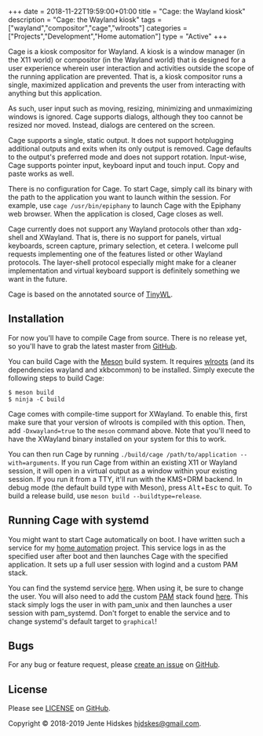 +++
date = 2018-11-22T19:59:00+01:00
title = "Cage: the Wayland kiosk"
description = "Cage: the Wayland kiosk"
tags = ["wayland","compositor","cage","wlroots"]
categories = ["Projects","Development","Home automation"]
type = "Active"
+++

Cage is a kiosk compositor for Wayland. A kiosk is a window manager
(in the X11 world) or compositor (in the Wayland world) that is
designed for a user experience wherein user interaction and activities
outside the scope of the running application are prevented. That is, a
kiosk compositor runs a single, maximized application and prevents the
user from interacting with anything but this application.

As such, user input such as moving, resizing, minimizing and
unmaximizing windows is ignored. Cage supports dialogs, although they
too cannot be resized nor moved. Instead, dialogs are centered on the
screen.

Cage supports a single, static output. It does not support hotplugging
additional outputs and exits when its only output is removed. Cage
defaults to the output's preferred mode and does not support
rotation. Input-wise, Cage supports pointer input, keyboard input and
touch input. Copy and paste works as well.

There is no configuration for Cage. To start Cage, simply call its
binary with the path to the application you want to launch within the
session. For example, use `cage /usr/bin/epiphany` to launch Cage with
the Epiphany web browser. When the application is closed, Cage closes
as well.

Cage currently does not support any Wayland protocols other than
xdg-shell and XWayland. That is, there is no support for panels,
virtual keyboards, screen capture, primary selection, et cetera. I
welcome pull requests implementing one of the features listed or other
Wayland protocols. The layer-shell protocol especially might make for
a cleaner implementation and virtual keyboard support is definitely
something we want in the future.

Cage is based on the annotated source of
[TinyWL](https://gist.github.com/ddevault/ae4d1cdcca97ffeb2c35f0878d75dc17).

## Installation

For now you'll have to compile Cage from source. There is no release
yet, so you'll have to grab the latest master from
[GitHub](https://github.com/Hjdskes/cage).

You can build Cage with the [Meson](https://mesonbuild.com) build
system. It requires [wlroots](https://github.com/swaywm/wlroots) (and
its dependencies wayland and xkbcommon) to be installed. Simply
execute the following steps to build Cage:

```
$ meson build
$ ninja -C build
```

Cage comes with compile-time support for XWayland. To enable this,
first make sure that your version of wlroots is compiled with this
option. Then, add `-Dxwayland=true` to the `meson` command above. Note
that you'll need to have the XWayland binary installed on your system
for this to work.

You can then run Cage by running `./build/cage /path/to/application
--with=arguments`. If you run Cage from within an existing X11 or
Wayland session, it will open in a virtual output as a window within
your existing session. If you run it from a TTY, it'll run with the
KMS+DRM backend. In debug mode (the default build type with Meson),
press <kbd>Alt</kbd>+<kbd>Esc</kbd> to quit. To build a release build,
use `meson build --buildtype=release`.

## Running Cage with systemd

You might want to start Cage automatically on boot. I have written
such a service for my [home automation](/blog/home-automation)
project. This service logs in as the specified user after boot and
then launches Cage with the specified application. It sets up a full
user session with logind and a custom PAM stack.

You can find the systemd service
[here](https://github.com/Hjdskes/buildroot/blob/hjdskes/board/hjdskes/rpi3/rootfs_overlay/etc/systemd/system/cage%40.service). When
using it, be sure to change the user. You will also need to add the
custom [PAM](http://linux-pam.org/) stack found
[here](https://github.com/Hjdskes/buildroot/blob/hjdskes/board/hjdskes/rpi3/rootfs_overlay/etc/pam.d/cage). This
stack simply logs the user in with pam_unix and then launches a user
session with pam_systemd. Don't forget to enable the service and to
change systemd's default target to `graphical`!

## Bugs

For any bug or feature request, please [create an
issue](https://github.com/Hjdskes/cage/issues/new) on
[GitHub](https://github.com/Hjdskes/cage).

## License

Please see
[LICENSE](https://github.com/Hjdskes/cage/blob/master/LICENSE) on
[GitHub](https://github.com/Hjdskes/cage).

Copyright © 2018-2019 Jente Hidskes
[hjdskes@gmail.com](mailto:hjdskes@gmail.com).
